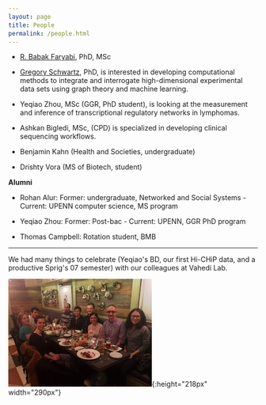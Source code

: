 ```yaml
---
layout: page
title: People
permalink: /people.html
---
```


* [R. Babak Faryabi](PBabak.html), PhD, MSc

* [Gregory Schwartz](https://github.com/GregorySchwartz), PhD, is interested in developing computational methods to integrate and interrogate high-dimensional experimental data sets using graph theory and machine learning. 
 
* Yeqiao Zhou, MSc (GGR, PhD student), is looking at the measurement and inference of transcriptional regulatory networks in lymphomas. 

* Ashkan Bigledi, MSc, (CPD) is specialized in developing clinical sequencing workflows.

* Benjamin Kahn (Health and Societies, undergraduate)

* Drishty Vora (MS of Biotech, student)

**Alumni**

* Rohan Alur: Former: undergraduate, Networked and Social Systems - Current: UPENN computer science, MS program

* Yeqiao Zhou: Former: Post-bac - Current: UPENN, GGR PhD program

* Thomas Campbell: Rotation student, BMB


----

We had many things to celebrate (Yeqiao's BD, our first Hi-CHiP data, and a productive Sprig's 07 semester) with our colleagues at Vahedi Lab.

![lab](assets/dinner.jpg){:height="218px" width="290px"} 

